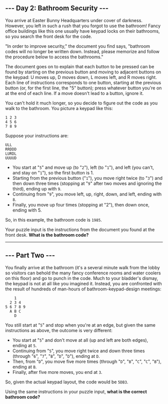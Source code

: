## --- Day 2: Bathroom Security ---

You arrive at Easter Bunny Headquarters under cover of darkness. However, you left in such a rush that you forgot to use the bathroom! Fancy office buildings like this one usually have keypad locks on their bathrooms, so you search the front desk for the code.

"In order to improve security," the document you find says, "bathroom codes will no longer be written down. Instead, please memorize and follow the procedure below to access the bathrooms."

The document goes on to explain that each button to be pressed can be found by starting on the previous button and moving to adjacent buttons on the keypad: U moves up, D moves down, L moves left, and R moves right. Each line of instructions corresponds to one button, starting at the previous button (or, for the first line, the "5" button); press whatever button you're on at the end of each line. If a move doesn't lead to a button, ignore it.

You can't hold it much longer, so you decide to figure out the code as you walk to the bathroom. You picture a keypad like this:

```
1 2 3
4 5 6
7 8 9
```

Suppose your instructions are:

```
ULL
RRDDD
LURDL
UUUUD
```

- You start at "`5`" and move up (to "`2`"), left (to "`1`"), and left (you can't, and stay on "`1`"), so the first button is 1.
- Starting from the previous button ("`1`"), you move right twice (to "`3`") and then down three times (stopping at "`9`" after two moves and ignoring the third), ending up with `9`.
- Continuing from "`9`", you move left, up, right, down, and left, ending with `8`.
- Finally, you move up four times (stopping at "2"), then down once, ending with 5.

So, in this example, the bathroom code is `1985`.

Your puzzle input is the instructions from the document you found at the front desk. **What is the bathroom code?**

---

## --- Part Two ---

You finally arrive at the bathroom (it's a several minute walk from the lobby so visitors can behold the many fancy conference rooms and water coolers on this floor) and go to punch in the code. Much to your bladder's dismay, the keypad is not at all like you imagined it. Instead, you are confronted with the result of hundreds of man-hours of bathroom-keypad-design meetings:

```
    1
  2 3 4
5 6 7 8 9
  A B C
    D
```

You still start at "`5`" and stop when you're at an edge, but given the same instructions as above, the outcome is very different:

- You start at "`5`" and don't move at all (up and left are both edges), ending at `5`.
- Continuing from "`5`", you move right twice and down three times (through "`6`", "`7`", "`B`", "`D`", "`D`"), ending at `D`.
- Then, from "`D`", you move five more times (through "`D`", "`B`", "`C`", "`C`", "`B`"), ending at `B`.
- Finally, after five more moves, you end at `3`.

So, given the actual keypad layout, the code would be `5DB3`.

Using the same instructions in your puzzle input, **what is the correct bathroom code?**
